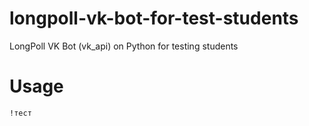 # longpoll-vk-bot-for-test-students
LongPoll VK Bot (vk_api) on Python for testing students 

# Usage 

```
!тест
```

